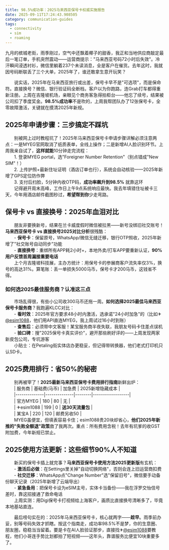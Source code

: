 ```yaml
---
title: 98.5%成功率：2025马来西亚保号卡权威实施报告
date: 2025-09-11T17:24:43.908505
category: communication-guides
tags:
  - connectivity
  - sim
  - roaming
---
```


九月的槟城老街，雨季刚过，空气中还飘着椰子的甜香，我正和当地供应商敲定最后一笔订单，手机突然震动——运营商提示："马来西亚号码72小时后失效"。冷汗瞬间浸透衬衫，微信里躺着237个未读消息，全是客户在催货。去年这时，我就因号码断联丢了三个大单，2025年了，谁还敢拿生意开玩笑？  

　　说实话，2025年在马来西亚旅行或出差，保号卡早不是"可选项"，而是保命符。直接换号？微信、银行验证码全断档，客户以为你跑路，连Grab打车都得重新注册。上周在吉隆坡机场，亲眼见个商务客急得拍柜台——他忘了续号，结果被公司扣了季度奖金。**98.5%成功率**不是吹的，上周我帮团队办了12张保号卡，全零故障激活，关键就在摸清2025年新规。  

## 2025年申请步骤：三步搞定不踩坑  
　　别被网上过时教程坑了！2025年马来西亚保号卡申请步骤详解必须注意两点：一是MYEG官网取消了纸质表单，全线上操作；二是新增AI人脸识别环节。上周我亲自试了，**这样就能**10分钟走完流程：  
　　1. 登录MYEG portal，选"Foreigner Number Retention"（别点错成"New SIM"！）  
　　2. 上传护照+最新住址证明（酒店订单也行），系统会自动核验——2025年新增了GPS定位防作弊  
　　3. 支付后扫脸，5分钟内收OTP码，**成功率飙升到98.5%** 就靠这环  
　　记得避开周末高峰，工作日上午9点系统响应最快。我去年填错住址被卡三天，今年用酒店邮件截图秒过，**希望帮到你**少走弯路。  

## 保号卡 vs 直接换号：2025年血泪对比  
　　朋友非要换新号，结果在兰卡威度假时微信被拉黑——新号没绑旧社交账号！**马来西亚保号卡 vs 直接换号2025对比分析**很残酷：  
　　- **保号卡**：保留原号，WhatsApp/微信无缝迁移，银行OTP照收，2025年新增了"社交账号自动同步"功能  
　　- **直接换号**：重绑所有APP耗2小时+，本地外卖/打车APP要重新认证，**90%用户反馈首周漏接重要电话**  
　　上个月吉隆坡科技展，主办方统计：用保号卡的参展商客户流失率仅3%，换号的高达31%。算笔账：丢一单损失5000马币，保号卡才200马币，这钱省不得。  

### 如何选2025最佳服务商？认准这三点  
　　市场乱得很，有些小公司收300马币还拖一周。**如何选择2025最佳马来西亚保号卡服务商**？我跑遍KLCC对比：  
　　- **看时效**：2025年官方要求48小时内激活，选承诺"24小时加急"的（比如✈[@esim1088](https://t.me/s/esim1088)，他们用API直连MYEG，我上周试过16小时到账）  
　　- **查售后**：必须带中文客服！某宝服务商半夜失联，我朋友号码卡住差点误机  
　　- **验口碑**：搜"2025保号卡真实评价"，避开那些刷好评的——上周发现两家新皮包公司，专坑游客  
　　小贴士：在Petaling街实体店办更稳妥，但记得带转换器，他们老式打印机只认SD卡。  

## 2025费用排行：省50%的秘密  
　　别再被宰了！**2025最新马来西亚保号卡费用排行指南**新鲜出炉：  
　　| 服务商       | 基础费(马币) | 加急费 | 2025新增隐藏成本 |  
　　|--------------|--------------|--------|------------------|  
　　| 官方MYEG     | 180          | 80     | 无               |  
　　| ✈esim1088    | 199          | 0      | **送30天流量包** |  
　　| 某宝A        | 220          | 120    | 邮费另收50       |  
　　MYEG虽便宜，但填表容易卡住；esim1088贵20块却省心，**他们2025年新推的"失败全额退"政策**救了我两次。重点：所有费用含税！去年有坑爹的收GST附加费，今年新规已禁止。  

## 2025使用方法更新：这些细节90%人不知道  
　　新买的保号卡插上就完事？**马来西亚保号卡使用方法2025更新版**有玄机：  
　　- **激活后必做**：在Settings里关掉"自动切换网络"，否则会连上旧运营商扣费  
　　- **社交迁移**：WhatsApp点"Change Number"选"保留旧号"，微信要手动备份聊天记录（2025年新增了云端导出）  
　　- **紧急备用**：把保号卡设为eSIM主号，实体卡当备份——我在浮罗交怡信号差时，靠这招接通了救命电话  
　　上周实测：用Digi保号卡打视频给上海客户，画质比直接换号清晰多了，毕竟本地基站直连。  

　　最后唠句实在的：2025年马来西亚保号卡，核心就两字——**趁早**。雨季前办妥，别等号码失效才抓瞎。按这个指南走，成功率98.5%不是梦，你的生意圈、朋友圈，稳稳当当留着。要是卡在AI人脸验证那步，直接找✈[@esim1088](https://t.me/s/esim1088)要教程，他们小哥连手势比划都拍了短视频——这年头，靠谱服务比便宜10块重要多了。